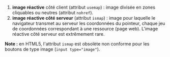 1.  **image réactive** côté client (attribut `usemap`) : image divisée en zones cliquables ou neutres (attribut `nohref`).
2.  **image réactive côté serveur** (attribut `ismap`) : image pour laquelle le navigateur transmet au serveur les coordonnées du pointeur, chaque jeu de coordonnées correspondant à une ressource (page web). L'image réactive côté serveur est extrêmement rare.

**Note :** en HTML5, l'attribut `ismap` est obsolète non conforme pour les boutons de type image (`input type="image"`).
